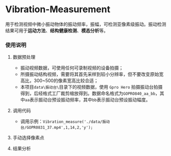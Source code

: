 # Vibration-Measurement

用于检测视频中微小振动物体的振动频率，振幅，可检测亚像素级振动。振动检测结果可用于**运动方法**、**结构健康检测**、**模态分析**等。

### 使用说明
1. 数据预处理
    - 振动视频数据，可使用任何可录制视频的设备拍摄；
    - 所摄振动结构视频，需要将其首先采样到较小分辨率，但不要改变原始宽高比，300~500的像素宽高比较合适；
    - 本项目`data\振动台\`目录下的视频数据，使用 `Gpro Hero` 拍摄振动台拍摄得到，后经格式工厂裁剪缩放得到。数据命名格式为`GOPRO840_aa_bb`，其中`aa`表示振动台预设振动频率，其中`bb`表示振动台预设振动幅度。
2. 调用代码
    - 调用示例：`Vibration_measure('./data/振动台/GOPR0831_37.mp4',1,14,2,'y');`
3. 手动选择像素点
    

4. 结果分析


